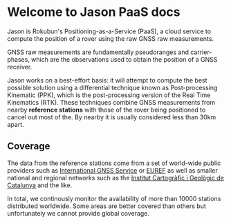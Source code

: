 # Welcome to Jason PaaS docs

Jason is Rokubun's Positioning-as-a-Service (PaaS), a cloud service to compute
the position of a rover using the raw GNSS raw measurements.

GNSS raw measurements are fundamentally pseudoranges and carrier-phases, which
are the observations used to obtain the position of a GNSS receiver.

Jason works on a best-effort basis: it will attempt to compute the best possible
solution using a differential technique known as Post-processing Kinematic (PPK), 
which is the post-processing version of the Real Time Kinematics (RTK). These
techniques combine GNSS measurements from nearby  **reference stations** with
those of the rover being positioned to cancel out most of the. By nearby it
is usually considered less than 30km apart.

## Coverage

The data from the reference stations come from a set of world-wide public providers such
as [International GNSS Service](https://www.igs.org) or [EUREF](http://www.epncb.oma.be/) as
well as smaller national and regional networks such as the [Institut Cartogràfic i Geològic de Catalunya](https://www.icgc.cat) and the like.

In total, we continously monitor the availability of more than 10000 stations
distributed worldwide. Some areas are better covered than others but unfortunately
we cannot provide global coverage.
